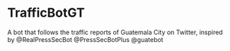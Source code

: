 # TrafficBotGT
A bot that follows the traffic reports of Guatemala City on Twitter, inspired by @RealPressSecBot @PressSecBotPlus @guatebot
